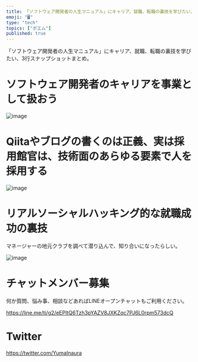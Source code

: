 ```yaml
---
title: 「ソフトウェア開発者の人生マニュアル」にキャリア、就職、転職の裏技を学びたい、3行スナップショットまとめ。
emoji: "🖥"
type: "tech"
topics: ["ポエム"]
published: true
---
```


「ソフトウェア開発者の人生マニュアル」にキャリア、就職、転職の裏技を学びたい、3行スナップショットまとめ。

# ソフトウェア開発者のキャリアを事業として扱おう

![image](https://user-images.githubusercontent.com/13635059/52114799-582b9080-2650-11e9-818c-46ab615e66c2.png)

# Qiitaやブログの書くのは正義、実は採用館官は、技術面のあらゆる要素で人を採用する

![image](https://user-images.githubusercontent.com/13635059/52115533-2f0bff80-2652-11e9-950a-9b8a2d869d8a.png)

# リアルソーシャルハッキング的な就職成功の裏技

マネージャーの地元クラブを調べて潜り込んで、知り合いになったらしい。


![image](https://user-images.githubusercontent.com/13635059/52115598-5236af00-2652-11e9-80fb-032a2289ebe7.png)








<!-- Update From Qiita API -->

# チャットメンバー募集


何か質問、悩み事、相談などあればLINEオープンチャットもご利用ください。

https://line.me/ti/g2/eEPltQ6Tzh3pYAZV8JXKZqc7PJ6L0rpm573dcQ





# Twitter


https://twitter.com/YumaInaura


<!-- Update From Qiita API -->


